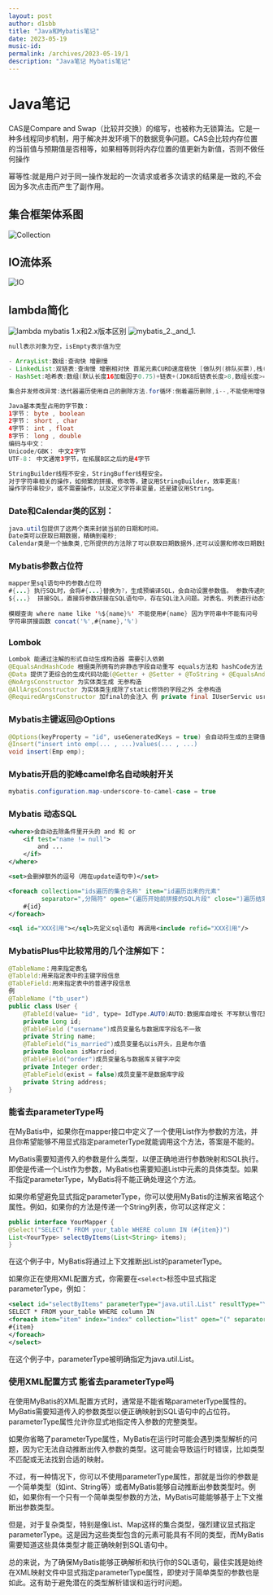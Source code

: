 ```yaml
---
layout: post
author: d1sbb
title: "Java和Mybatis笔记"
date: 2023-05-19
music-id: 
permalink: /archives/2023-05-19/1
description: "Java笔记 Mybatis笔记"
---
```


# Java笔记
CAS是Compare and Swap（比较并交换）的缩写，也被称为无锁算法。它是一种多线程同步机制，用于解决并发环境下的数据竞争问题。CAS会比较内存位置的当前值与预期值是否相等，如果相等则将内存位置的值更新为新值，否则不做任何操作

幂等性:就是用户对于同一操作发起的一次请求或者多次请求的结果是一致的,不会因为多次点击而产生了副作用。

## 集合框架体系图
![Collection](https://aroucc.oss-cn-hangzhou.aliyuncs.com/images/Collection.png)
## IO流体系
![IO](https://aroucc.oss-cn-hangzhou.aliyuncs.com/images/IO%E6%B5%81%E4%BD%93%E7%B3%BB.png)
## lambda简化
![lambda](https://aroucc.oss-cn-hangzhou.aliyuncs.com/images/%E5%8C%BF%E5%90%8D%E5%86%85%E9%83%A8%E7%B1%BB%E6%88%90lambda.png)
mybatis 1.x和2.x版本区别
![mybatis_2._and_1.](https://aroucc.oss-cn-hangzhou.aliyuncs.com/images/mybatis.png)
```java
null表示对象为空，isEmpty表示值为空

- ArrayList:数组:查询快 增删慢
- LinkedList:双链表:查询慢 增删相对快 首尾元素CURD速度极快 [做队列(排队买票),栈(弹夹)适合]
- HashSet:哈希表:数组(默认长度16加载因子0.75)+链表+(JDK8后链表长度>8,数组长度>=64自动链表转成红黑树)

集合并发修改异常:迭代器遍历使用自己的删除方法.for循环:倒着遍历删除,i--,不能使用增强for循环
```
```java
Java基本类型占用的字节数：
1字节： byte , boolean
2字节： short , char
4字节： int , float
8字节： long , double
编码与中文：
Unicode/GBK： 中文2字节
UTF-8： 中文通常3字节，在拓展B区之后的是4字节
```

```java
StringBuilder线程不安全，StringBuffer线程安全。
对于字符串相关的操作，如频繁的拼接、修改等，建议用StringBuilder，效率更高!
操作字符串较少，或不需要操作，以及定义字符串变量，还是建议用String。
```
### Date和Calendar类的区别：
```java
java.util包提供了这两个类来封装当前的日期和时间。
Date类可以获取日期数据，精确到毫秒;
Calendar类是一个抽象类,它所提供的方法除了可以获取日期数据外,还可以设置和修改日期数据的特定部分,也就是说,Calendar类的功能更强大。
```
### Mybatis参数占位符
```java
mapper里sql语句中的参数占位符
#{...} 执行SQL时，会将#{...}替换为?，生成预编译SQL，会自动设置参数值。 参数传递时使用。
${...}  拼接SQL，直接将参数拼接在SQL语句中，存在SQL注入问题。对表名、列表进行动态设置时使用。
        
模糊查询 where name like '%${name}%' 不能使用#{name} 因为字符串中不能有问号
字符串拼接函数 concat('%',#{name},'%')
```
### Lombok
```java
Lombok 能通过注解的形式自动生成构造器 需要引入依赖
@EqualsAndHashCode 根据类所拥有的非静态字段自动重写 equals方法和 hashCode方法
@Data 提供了更综合的生成代码功能(@Getter + @Setter + @ToString + @EqualsAndHashCode)
@NoArgsConstructor 为实体类生成 无参构造
@AllArgsConstructor 为实体类生成除了static修饰的字段之外 全参构造
@RequiredArgsConstructor 加final的会注入 例 private final IUserServic usrSrvice;
```
### Mybatis主键返回@Options
```java
@Options(keyProperty = "id", useGeneratedKeys = true) 会自动将生成的主键值，赋值给emp对象的id属性
@Insert("insert into emp(... , ...)values(... , ...)
void insert(Emp emp);
```
### Mybatis开启的驼峰camel命名自动映射开关
```java
mybatis.configuration.map-underscore-to-camel-case = true
```
### Mybatis 动态SQL
```xml
<where>会自动去除条件里开头的 and 和 or
    <if test="name != null"> 
        and ...
    </if>
</where>

<set>会删掉额外的逗号（用在update语句中)</set>

<foreach collection="ids遍历的集合名称" item="id遍历出来的元素" 
         separator=",分隔符" open="(遍历开始前拼接的SQL片段" close=")遍历结束后拼接的SQL片段">
    #{id}
</foreach>

<sql id="XXX引用"></sql>先定义sql语句 再调用<include refid="XXX引用"/>
```
### MybatisPlus中比较常用的几个注解如下：
```java
@TableName：用来指定表名
@Tableld:用来指定表中的主键字段信息
@TableField:用来指定表中的普通字段信息
例
@TableName ("tb_user")
public class User {
    @TableId(value= "id", type= IdType.AUTO)AUTO:数据库自增长 不写默认雪花算法
    private Long id;
    @TableField ("username")成员变量名与数据库字段名不一致
    private String name;
    @TableField("is_married")成员变量名以is开头，且是布尔值
    private Boolean isMarried;
    @TableField("order")成员变量名与数据库关键字冲突
    private Integer order;
    @TableField(exist = false)成员变量不是数据库字段
    private String address;
}
```
### 能省去parameterType吗
在MyBatis中，如果你在mapper接口中定义了一个使用List作为参数的方法，并且你希望能够不用显式指定parameterType就能调用这个方法，答案是不能的。

MyBatis需要知道传入的参数是什么类型，以便正确地进行参数映射和SQL执行。即使是传递一个List作为参数，MyBatis也需要知道List中元素的具体类型。如果不指定parameterType，MyBatis将不能正确处理这个方法。

如果你希望避免显式指定parameterType，你可以使用MyBatis的注解来省略这个属性。例如，如果你的方法是传递一个String列表，你可以这样定义：

```java
public interface YourMapper {
@Select("SELECT * FROM your_table WHERE column IN (#{item})")
List<YourType> selectByItems(List<String> items);
}
```
在这个例子中，MyBatis将通过上下文推断出List<String>的parameterType。

如果你正在使用XML配置方式，你需要在`<select>`标签中显式指定parameterType，例如：

```xml
<select id="selectByItems" parameterType="java.util.List" resultType="YourType">
SELECT * FROM your_table WHERE column IN
<foreach item="item" index="index" collection="list" open="(" separator="," close=")">
#{item}
</foreach>
</select>
```
在这个例子中，parameterType被明确指定为java.util.List。

### 使用XML配置方式 能省去parameterType吗

在使用MyBatis的XML配置方式时，通常是不能省略parameterType属性的。MyBatis需要知道传入的参数类型以便正确映射到SQL语句中的占位符。parameterType属性允许你显式地指定传入参数的完整类型。

如果你省略了parameterType属性，MyBatis在运行时可能会遇到类型解析的问题，因为它无法自动推断出传入参数的类型。这可能会导致运行时错误，比如类型不匹配或无法找到合适的映射。

不过，有一种情况下，你可以不使用parameterType属性，那就是当你的参数是一个简单类型（如int、String等）或者MyBatis能够自动推断出参数类型时。例如，如果你有一个只有一个简单类型参数的方法，MyBatis可能能够基于上下文推断出参数类型。

但是，对于复杂类型，特别是像List、Map这样的集合类型，强烈建议显式指定parameterType。这是因为这些类型包含的元素可能具有不同的类型，而MyBatis需要知道这些具体类型才能正确映射到SQL语句中。

总的来说，为了确保MyBatis能够正确解析和执行你的SQL语句，最佳实践是始终在XML映射文件中显式指定parameterType属性，即使对于简单类型的参数也是如此。这有助于避免潜在的类型解析错误和运行时问题。